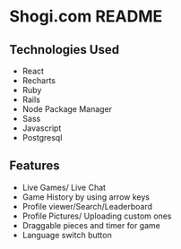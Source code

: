 # Shogi.com README

## Technologies Used 

* React
* Recharts
* Ruby
* Rails
* Node Package Manager
* Sass
* Javascript
* Postgresql

## Features

* Live Games/ Live Chat
* Game History by using arrow keys
* Profile viewer/Search/Leaderboard
* Profile Pictures/ Uploading custom ones
* Draggable pieces and timer for game
* Language switch button
